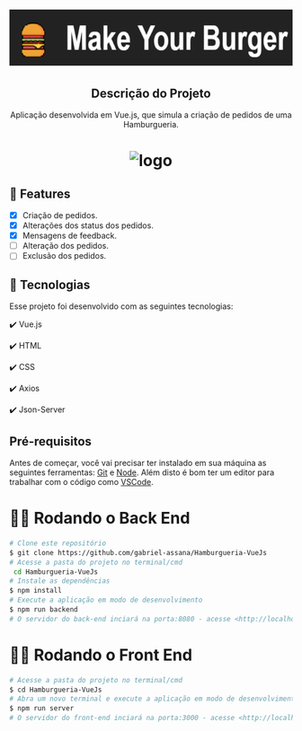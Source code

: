 <h1 align="center">
  <img src="./src/assets/hamburgueria.png" height="100px" alt="Hamburgueria"/>
</h1>

<h2 align="center" >Descrição do Projeto</h2>
<p align="center">
  Aplicação desenvolvida em Vue.js, que simula a criação de pedidos de uma Hamburgueria.
</p>

<h1 align="center">
  <img alt="logo" title="#logo" src="./src/assets/hamburgueria.gif" />
</h1>

## 🔎 Features

- [x] Criação de pedidos.
- [x] Alterações dos status dos pedidos.
- [x] Mensagens de feedback.
- [ ] Alteração dos pedidos.
- [ ] Exclusão dos pedidos.

## :rocket: Tecnologias

Esse projeto foi desenvolvido com as seguintes tecnologias:

✔️ Vue.js

✔️ HTML

✔️ CSS

✔️ Axios

✔️ Json-Server

<h2>Pré-requisitos</h2>

Antes de começar, você vai precisar ter instalado em sua máquina as seguintes ferramentas:
[Git](https://git-scm.com) e [Node](https://nodejs.org/pt-br/).
Além disto é bom ter um editor para trabalhar com o código como [VSCode](https://code.visualstudio.com/).



# 👨‍💻 Rodando o Back End

```bash
# Clone este repositório
$ git clone https://github.com/gabriel-assana/Hamburgueria-VueJs
# Acesse a pasta do projeto no terminal/cmd
 cd Hamburgueria-VueJs
# Instale as dependências
$ npm install
# Execute a aplicação em modo de desenvolvimento
$ npm run backend
# O servidor do back-end inciará na porta:8080 - acesse <http://localhost:8080>
```

# 👨‍💻 Rodando o Front End

```bash
# Acesse a pasta do projeto no terminal/cmd
$ cd Hamburgueria-VueJs
# Abra um novo terminal e execute a aplicação em modo de desenvolvimento
$ npm run server
# O servidor do front-end inciará na porta:3000 - acesse <http://localhost:3000>
